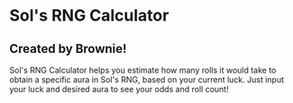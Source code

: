 # Sol's RNG Calculator
## Created by Brownie!
Sol's RNG Calculator helps you estimate how many rolls it would take to obtain a specific aura in Sol's RNG, based on your current luck. Just input your luck and desired aura to see your odds and roll count!
